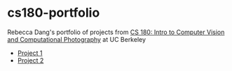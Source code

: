 # cs180-portfolio

Rebecca Dang's portfolio of projects from [CS 180: Intro to Computer Vision and Computational Photography](https://inst.eecs.berkeley.edu/~cs180/fa24/) at UC Berkeley

- [Project 1](/proj1/index.md)
- [Project 2](/proj2/index.md)
